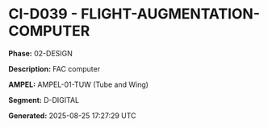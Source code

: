 # CI-D039 - FLIGHT-AUGMENTATION-COMPUTER

**Phase:** 02-DESIGN

**Description:** FAC computer

**AMPEL:** AMPEL-01-TUW (Tube and Wing)

**Segment:** D-DIGITAL

**Generated:** 2025-08-25 17:27:29 UTC
